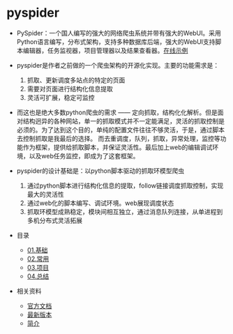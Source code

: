 # pyspider

* PySpider：一个国人编写的强大的网络爬虫系统并带有强大的WebUI。采用Python语言编写，分布式架构，支持多种数据库后端，强大的WebUI支持脚本编辑器，任务监视器，项目管理器以及结果查看器。[在线示例](http://demo.pyspider.org/)

* pyspider是作者之前做的一个爬虫架构的开源化实现。主要的功能需求是：
    1. 抓取、更新调度多站点的特定的页面
    2. 需要对页面进行结构化信息提取
    3. 灵活可扩展，稳定可监控

* 而这也是绝大多数python爬虫的需求 —— 定向抓取，结构化化解析。但是面对结构迥异的各种网站，单一的抓取模式并不一定能满足，灵活的抓取控制是必须的。为了达到这个目的，单纯的配置文件往往不够灵活，于是，通过脚本去控制抓取是我最后的选择。
  而去重调度，队列，抓取，异常处理，监控等功能作为框架，提供给抓取脚本，并保证灵活性。最后加上web的编辑调试环境，以及web任务监控，即成为了这套框架。

* pyspider的设计基础是：以python脚本驱动的抓取环模型爬虫
    1. 通过python脚本进行结构化信息的提取，follow链接调度抓取控制，实现最大的灵活性
    2. 通过web化的脚本编写、调试环境。web展现调度状态
    3.  抓取环模型成熟稳定，模块间相互独立，通过消息队列连接，从单进程到多机分布式灵活拓展



* 目录
    * [01.基础](01.Basic)
    * [02.常用](02.Framework)
    * [03.项目](03.Project)
    * [04.总结](04.Summary)

* 相关资料
    * [官方文档](http://docs.pyspider.org/)
    * [最新版本](https://github.com/binux/pyspider/releases)
    * [简介](http://www.pyspider.cn/page/1.html)